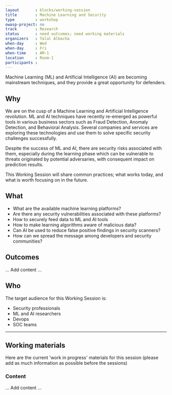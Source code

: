 ```yaml
---
layout       : blocks/working-session
title        : Machine Learning and Security
type         : workshop
owasp-project: no
track        : Research
status       : need outcomes; need working materials
organizers   : Talal Albacha
when-day     : Wed
when-day     : Fri
when-time    : AM-1
location     : Room-1
participants :
---
```


Machine Learning (ML) and Artificial Intelligence (AI) are becoming mainstream techniques, and they provide a great opportunity for defenders.

## Why

We are on the cusp of a Machine Learning and Artificial Intelligence revolution. ML and AI techniques have recently re-emerged as powerful tools in various business sectors such as Fraud Detection, Anomaly Detection, and Behavioral Analysis. Several companies and services are exploring these technologies and use them to solve specific security challenges successfully. 

Despite the success of ML and AI, there are security risks associated with them, especially during the learning phase which can be vulnerable to threats originated by potential adversaries, with consequent impact on prediction results. 

This Working Session will share common practices; what works today, and what is worth focusing on in the future.


## What

 - What are the available machine learning platforms?
 - Are there any security vulnerabilities associated with these platforms?
 - How to securely feed data to ML and AI tools
 - How to make learning algorithms aware of malicious data?
 - Can AI be used to reduce false positive findings in security scanners?
 - How can we spread the message among developers and security communities? 
 
## Outcomes

... Add content ...

## Who

The target audience for this Working Session is:

 - Security professionals
 - ML and AI researchers
 - Devops
 - SOC teams

--- 

## Working materials

Here are the current 'work in progress' materials for this session (please add as much information as possible before the sessions)

### Content

... Add content ...
